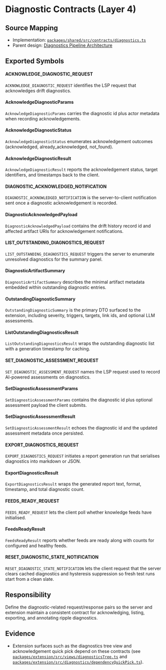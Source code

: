 # Diagnostic Contracts (Layer 4)

## Source Mapping
- Implementation: [`packages/shared/src/contracts/diagnostics.ts`](../../../packages/shared/src/contracts/diagnostics.ts)
- Parent design: [Diagnostics Pipeline Architecture](../../layer-3/diagnostics-pipeline.mdmd.md)

## Exported Symbols

#### ACKNOWLEDGE_DIAGNOSTIC_REQUEST
`ACKNOWLEDGE_DIAGNOSTIC_REQUEST` identifies the LSP request that acknowledges drift diagnostics.

#### AcknowledgeDiagnosticParams
`AcknowledgeDiagnosticParams` carries the diagnostic id plus actor metadata when recording acknowledgements.

#### AcknowledgeDiagnosticStatus
`AcknowledgeDiagnosticStatus` enumerates acknowledgement outcomes (acknowledged, already_acknowledged, not_found).

#### AcknowledgeDiagnosticResult
`AcknowledgeDiagnosticResult` reports the acknowledgement status, target identifiers, and timestamps back to the client.

#### DIAGNOSTIC_ACKNOWLEDGED_NOTIFICATION
`DIAGNOSTIC_ACKNOWLEDGED_NOTIFICATION` is the server-to-client notification sent once a diagnostic acknowledgement is recorded.

#### DiagnosticAcknowledgedPayload
`DiagnosticAcknowledgedPayload` contains the drift history record id and affected artifact URIs for acknowledgement notifications.

#### LIST_OUTSTANDING_DIAGNOSTICS_REQUEST
`LIST_OUTSTANDING_DIAGNOSTICS_REQUEST` triggers the server to enumerate unresolved diagnostics for the summary panel.

#### DiagnosticArtifactSummary
`DiagnosticArtifactSummary` describes the minimal artifact metadata embedded within outstanding diagnostic entries.

#### OutstandingDiagnosticSummary
`OutstandingDiagnosticSummary` is the primary DTO surfaced to the extension, including severity, triggers, targets, link ids, and optional LLM assessments.

#### ListOutstandingDiagnosticsResult
`ListOutstandingDiagnosticsResult` wraps the outstanding diagnostic list with a generation timestamp for caching.

#### SET_DIAGNOSTIC_ASSESSMENT_REQUEST
`SET_DIAGNOSTIC_ASSESSMENT_REQUEST` names the LSP request used to record AI-powered assessments on diagnostics.

#### SetDiagnosticAssessmentParams
`SetDiagnosticAssessmentParams` contains the diagnostic id plus optional assessment payload the client submits.

#### SetDiagnosticAssessmentResult
`SetDiagnosticAssessmentResult` echoes the diagnostic id and the updated assessment metadata once persisted.

#### EXPORT_DIAGNOSTICS_REQUEST
`EXPORT_DIAGNOSTICS_REQUEST` initiates a report generation run that serialises diagnostics into markdown or JSON.

#### ExportDiagnosticsResult
`ExportDiagnosticsResult` wraps the generated report text, format, timestamp, and total diagnostic count.

#### FEEDS_READY_REQUEST
`FEEDS_READY_REQUEST` lets the client poll whether knowledge feeds have initialised.

#### FeedsReadyResult
`FeedsReadyResult` reports whether feeds are ready along with counts for configured and healthy feeds.

#### RESET_DIAGNOSTIC_STATE_NOTIFICATION
`RESET_DIAGNOSTIC_STATE_NOTIFICATION` lets the client request that the server clears cached diagnostics and hysteresis suppression so fresh test runs start from a clean slate.

## Responsibility
Define the diagnostic-related request/response pairs so the server and extension maintain a consistent contract for acknowledging, listing, exporting, and annotating ripple diagnostics.

## Evidence
- Extension surfaces such as the diagnostics tree view and acknowledgement quick pick depend on these contracts (see [`packages/extension/src/views/diagnosticsTree.ts`](../../../packages/extension/src/views/diagnosticsTree.ts) and [`packages/extension/src/diagnostics/dependencyQuickPick.ts`](../../../packages/extension/src/diagnostics/dependencyQuickPick.ts)).
